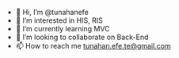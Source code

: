 - 👋 Hi, I’m @tunahanefe
- 👀 I’m interested in HIS, RIS
- 🌱 I’m currently learning MVC
- 💞️ I’m looking to collaborate on Back-End
- 📫 How to reach me tunahan.efe.te@gmail.com

<!---
tunahanefe/tunahanefe is a ✨ special ✨ repository because its `README.md` (this file) appears on your GitHub profile.
You can click the Preview link to take a look at your changes.
--->
